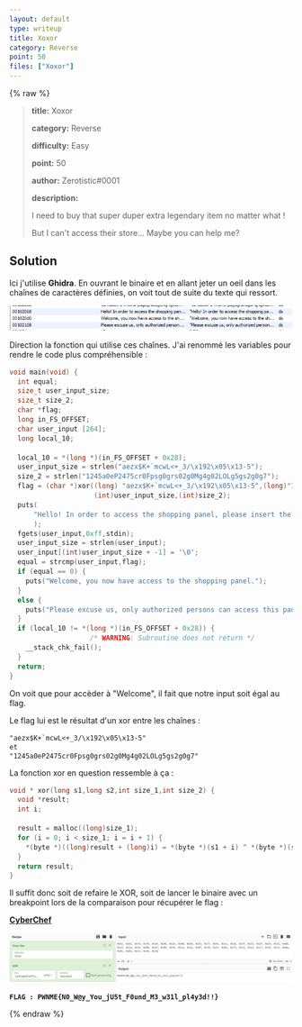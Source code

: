 ```yaml
---
layout: default
type: writeup
title: Xoxor
category: Reverse
point: 50
files: ["Xoxor"]
---
```


{% raw %}
> **title:** Xoxor
>
> **category:** Reverse
>
> **difficulty:** Easy
>
> **point:** 50
>
> **author:** Zerotistic#0001
>
> **description:**
>
> I need to buy that super duper extra legendary item no matter what !
> 
> But I can't access their store... Maybe you can help me?
> 

## Solution

Ici j'utilise **Ghidra**. En ouvrant le binaire et en allant jeter un oeil dans les chaînes de caractères définies, on voit tout de suite du texte qui ressort.

![XOR appliqué](images/strings.png)

Direction la fonction qui utilise ces chaînes. J'ai renommé les variables pour rendre le code plus compréhensible :

```c
void main(void) {
  int equal;
  size_t user_input_size;
  size_t size_2;
  char *flag;
  long in_FS_OFFSET;
  char user_input [264];
  long local_10;
  
  local_10 = *(long *)(in_FS_OFFSET + 0x28);
  user_input_size = strlen("aezx$K+`mcwL<+_3/\x192\x05\x13-5");
  size_2 = strlen("1245a0eP2475cr0Fpsg0grs02g0Mg4g02LOLg5gs2g0g7");
  flag = (char *)xor((long) "aezx$K+`mcwL<+_3/\x192\x05\x13-5",(long)"1245a0eP2475cr0Fpsg0grs02g0Mg4g02LOLg5gs2g0g7",
                     (int)user_input_size,(int)size_2);
  puts(
      "Hello! In order to access the shopping panel, please insert the password and do not cheat thi s time:"
      );
  fgets(user_input,0xff,stdin);
  user_input_size = strlen(user_input);
  user_input[(int)user_input_size + -1] = '\0';
  equal = strcmp(user_input,flag);
  if (equal == 0) {
    puts("Welcome, you now have access to the shopping panel.");
  }
  else {
    puts("Please excuse us, only authorized persons can access this panel.");
  }
  if (local_10 != *(long *)(in_FS_OFFSET + 0x28)) {
                    /* WARNING: Subroutine does not return */
    __stack_chk_fail();
  }
  return;
}
```

On voit que pour accèder à "Welcome", il fait que notre input soit égal au flag.

Le flag lui est le résultat d'un xor entre les chaînes :

```
"aezx$K+`mcwL<+_3/\x192\x05\x13-5"
et
"1245a0eP2475cr0Fpsg0grs02g0Mg4g02LOLg5gs2g0g7"
```

La fonction xor en question ressemble à ça :

```c
void * xor(long s1,long s2,int size_1,int size_2) {
  void *result;
  int i;
  
  result = malloc((long)size_1);
  for (i = 0; i < size_1; i = i + 1) {
    *(byte *)((long)result + (long)i) = *(byte *)(s1 + i) ^ *(byte *)(s2 + i % size_2);
  }
  return result;
}
```

Il suffit donc soit de refaire le XOR, soit de lancer le binaire avec un breakpoint lors de la comparaison pour récupérer le flag :

**[CyberChef](https://gchq.github.io/CyberChef/#recipe=From_Hex('Auto')XOR(%7B'option':'UTF8','string':'1245a0eP2475cr0Fpsg0grs02g0Mg4g02LOLg5gs2g0g7'%7D,'Standard',false)&input=MHg2MSwgMHg2NSwgMHg3YSwgMHg3OCwgMHgyNCwgMHg0YiwgMHgyYiwgMHg2MCwgMHg2ZCwgMHg2MywgMHg3NywgMHg0YywgMHgzYywgMHgyYiwgMHg1ZiwgMHgzMywgMHgyZiwgMHgxOSwgMHgzMiwgMHgwNSwgMHgxMywgMHgyZCwgMHgzNSwgMHgwMCwgMHg0NywgMHgwOSwgMHg1NCwgMHgxMiwgMHgyYSwgMHgwNywgMHgzOCwgMHg0NywgMHgwMSwgMHg3ZCwgMHgyMywgMHgxMywgMHgxNywgMHg1OSwgMHg1MywgMHgwYSwgMHgwMSwgMHgwMywgMHgxMSwgMHg0NiwgMHg0YQ)**

![XOR appliqué](images/xor.png)

**`FLAG : PWNME{N0_W@y_You_jU5t_F0und_M3_w31l_pl4y3d!!}`**

{% endraw %}
